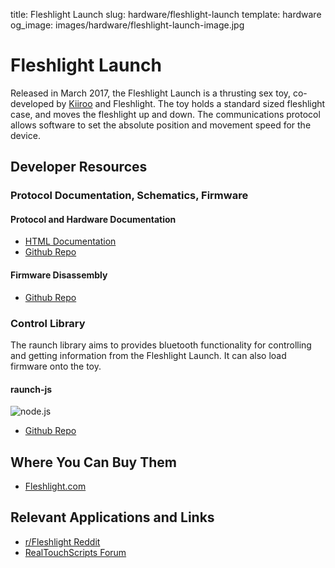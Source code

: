 title: Fleshlight Launch
slug: hardware/fleshlight-launch
template: hardware
og_image: images/hardware/fleshlight-launch-image.jpg

# Fleshlight Launch

Released in March 2017, the Fleshlight Launch is a thrusting sex toy,
co-developed by [Kiiroo](/hardware/kiiroo) and Fleshlight. The toy
holds a standard sized fleshlight case, and moves the fleshlight up
and down. The communications protocol allows software to set the
absolute position and movement speed for the device.

## Developer Resources

### Protocol Documentation, Schematics, Firmware

#### Protocol and Hardware Documentation
* [HTML Documentation](https://metafetish.github.io/raunch-docs)
* [Github Repo](https://github.com/metafetish/raunch-docs/)

#### Firmware Disassembly
* [Github Repo](https://github.com/metafetish/raunch-firmware/)

### Control Library

The raunch library aims to provides bluetooth functionality for
controlling and getting information from the Fleshlight Launch. It can
also load firmware onto the toy.

#### raunch-js
<img src="/images/hardware/node-lang.svg" class="hardware-icon" alt="node.js">

* [Github Repo](https://github.com/metafetish/raunch-js)

## Where You Can Buy Them

* [Fleshlight.com](http://fleshlight.com/launch)

## Relevant Applications and Links

* [r/Fleshlight Reddit](http://reddit.com/r/fleshlight)
* [RealTouchScripts Forum](http://realtouchscripts.com)
